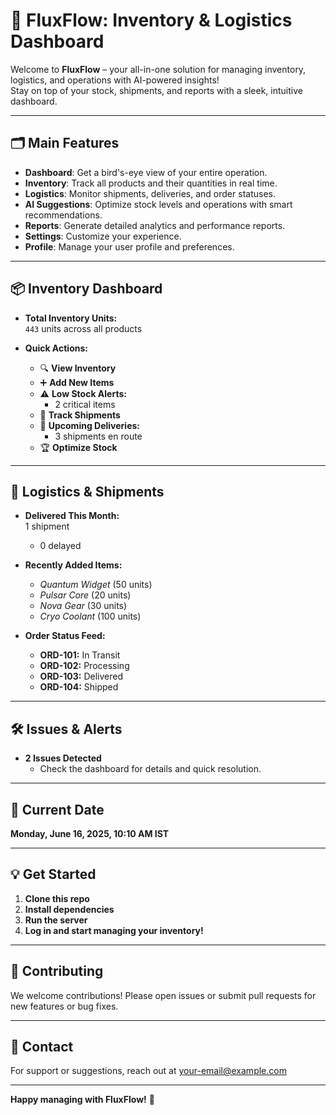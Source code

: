 # 🚀 FluxFlow: Inventory & Logistics Dashboard

Welcome to **FluxFlow** – your all-in-one solution for managing inventory, logistics, and operations with AI-powered insights!  
Stay on top of your stock, shipments, and reports with a sleek, intuitive dashboard.

---

## 🗂️ Main Features

- **Dashboard**: Get a bird's-eye view of your entire operation.
- **Inventory**: Track all products and their quantities in real time.
- **Logistics**: Monitor shipments, deliveries, and order statuses.
- **AI Suggestions**: Optimize stock levels and operations with smart recommendations.
- **Reports**: Generate detailed analytics and performance reports.
- **Settings**: Customize your experience.
- **Profile**: Manage your user profile and preferences.

---

## 📦 Inventory Dashboard

- **Total Inventory Units:**  
  `443` units across all products

- **Quick Actions:**  
  - 🔍 **View Inventory**
  - ➕ **Add New Items**
  - ⚠️ **Low Stock Alerts:**  
    - 2 critical items
  - 🚚 **Track Shipments**
  - 📅 **Upcoming Deliveries:**  
    - 3 shipments en route
  - 🏆 **Optimize Stock**

---

## 🚚 Logistics & Shipments

- **Delivered This Month:**  
  1 shipment  
  - 0 delayed

- **Recently Added Items:**  
  - *Quantum Widget* (50 units)
  - *Pulsar Core* (20 units)
  - *Nova Gear* (30 units)
  - *Cryo Coolant* (100 units)

- **Order Status Feed:**  
  - **ORD-101:** In Transit
  - **ORD-102:** Processing
  - **ORD-103:** Delivered
  - **ORD-104:** Shipped

---

## 🛠️ Issues & Alerts

- **2 Issues Detected**  
  - Check the dashboard for details and quick resolution.

---

## 📅 Current Date

**Monday, June 16, 2025, 10:10 AM IST**

---

## 💡 Get Started

1. **Clone this repo**
2. **Install dependencies**
3. **Run the server**
4. **Log in and start managing your inventory!**

---

## 🤝 Contributing

We welcome contributions! Please open issues or submit pull requests for new features or bug fixes.

---

## 📧 Contact

For support or suggestions, reach out at [your-email@example.com](vipulpower2009@gmail.com)

---

**Happy managing with FluxFlow!** 🌟
